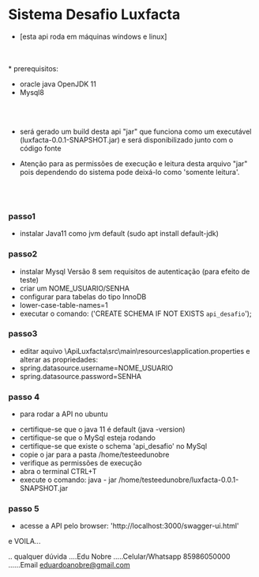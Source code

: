 # Sistema Desafio Luxfacta

* [esta api roda em máquinas windows e linux]
</br>
</br>
* prerequisitos:
<ul>
<li>oracle java OpenJDK 11</li>
<li>Mysql8</li>
</ul>
</br>
</br>

* será gerado um build desta api "jar" que funciona como
	um executável (luxfacta-0.0.1-SNAPSHOT.jar) 
	e será disponibilizado junto com o código fonte

* Atenção para as permissões de execução e leitura desta arquivo "jar" pois dependendo do sistema pode deixá-lo como 'somente leitura'.
</br>
</br>


### passo1
* instalar Java11 como jvm default (sudo apt install default-jdk)

### passo2
* instalar Mysql Versão 8 sem requisitos de autenticação (para efeito de teste)
* criar um NOME_USUARIO/SENHA
* configurar para tabelas do tipo InnoDB
* lower-case-table-names=1
* executar o comando: ('CREATE SCHEMA IF NOT EXISTS `api_desafio`');

### passo3
* editar aquivo \ApiLuxfacta\src\main\resources\application.properties e alterar as propriedades:
* spring.datasource.username=NOME_USUARIO
* spring.datasource.password=SENHA

### passo 4
 * para rodar a API no ubuntu
 <ul>
 	<li>certifique-se que o java 11 é default (java -version)</li>
 	<li>certifique-se que o MySql esteja rodando</li>
 	<li>certifique-se que existe o schema 'api_desafio' no MySql</li>
	<li>copie o jar para a pasta /home/testeedunobre</li>
	<li>verifique as permissões de execução</li>
	<li>abra o terminal CTRL+T</li>
	<li>execute o comando: java - jar /home/testeedunobre/luxfacta-0.0.1-SNAPSHOT.jar</li>
</ul>
 
### passo 5
* acesse a API pelo browser: 'http://localhost:3000/swagger-ui.html'

e VOILA...



.. qualquer dúvida
....Edu Nobre
.....Celular/Whatsapp 85986050000
......Email eduardoanobre@gmail.com




